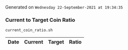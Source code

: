 Generated on `Wednesday 22-September-2021 at 19:34:35`

### Current to Target Coin Ratio
`current_coin_ratio.sh`

Date|Current|Target|Ratio
---|---|---|---
